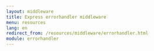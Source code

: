 ```yaml
---
layout: middleware
title: Express errorhandler middleware
menu: resources
lang: en
redirect_from: /resources/middleware/errorhandler.html
module: errorhandler
---
```

